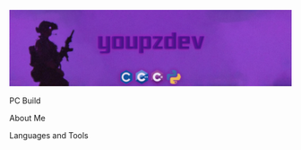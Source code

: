[![Header](https://github.com/youpzz/youpzz/blob/main/assets/logo.png)](https://t.me/youpzz)


PC Build

About Me

Languages and Tools